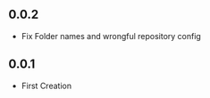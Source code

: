<!-- https://developers.home-assistant.io/docs/add-ons/presentation#keeping-a-changelog -->

## 0.0.2

- Fix Folder names and wrongful repository config

## 0.0.1

- First Creation
